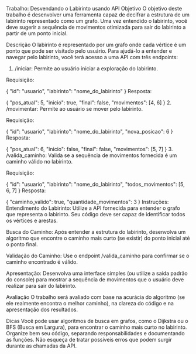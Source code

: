 Trabalho: Desvendando o Labirinto usando API
Objetivo
O objetivo deste trabalho é desenvolver uma ferramenta capaz de decifrar a estrutura de um labirinto representado como um grafo. Uma vez entendido o labirinto, você deve sugerir a sequência de movimentos otimizada para sair do labirinto a partir de um ponto inicial.

Descrição
O labirinto é representado por um grafo onde cada vértice é um ponto que pode ser visitado pelo usuário. Para ajudá-lo a entender e navegar pelo labirinto, você terá acesso a uma API com três endpoints:

1. /iniciar:
Permite ao usuário iniciar a exploração do labirinto.

Requisição:

{
    "id": "usuario",
    "labirinto": "nome_do_labirinto"
}
Resposta:

{
    "pos_atual": 5,
    "inicio": true,
    "final": false,
    "movimentos": [4, 6]
}
2. /movimentar:
Permite ao usuário se mover pelo labirinto.

Requisição:


{
    "id": "usuario",
    "labirinto": "nome_do_labirinto",
    "nova_posicao": 6
}
Resposta:


{
    "pos_atual": 6,
    "inicio": false,
    "final": false,
    "movimentos": [5, 7]
}
3. /valida_caminho:
Valida se a sequência de movimentos fornecida é um caminho válido no labirinto.

Requisição:


{
    "id": "usuario",
    "labirinto": "nome_do_labirinto",
    "todos_movimentos": [5, 6, 7]
}
Resposta:


{
    "caminho_valido": true,
    "quantidade_movimentos": 3
}
Instruções:
Entendimento do Labirinto: Utilize a API fornecida para entender o grafo que representa o labirinto. Seu código deve ser capaz de identificar todos os vértices e arestas.

Busca do Caminho: Após entender a estrutura do labirinto, desenvolva um algoritmo que encontre o caminho mais curto (se existir) do ponto inicial até o ponto final.

Validação do Caminho: Use o endpoint /valida_caminho para confirmar se o caminho encontrado é válido.

Apresentação: Desenvolva uma interface simples (ou utilize a saída padrão do console) para mostrar a sequência de movimentos que o usuário deve realizar para sair do labirinto.

Avaliação
O trabalho será avaliado com base na acurácia do algoritmo (se ele realmente encontra o melhor caminho), na clareza do código e na apresentação dos resultados.

Dicas
Você pode usar algoritmos de busca em grafos, como o Dijkstra ou o BFS (Busca em Largura), para encontrar o caminho mais curto no labirinto.
Organize bem seu código, separando responsabilidades e documentando as funções.
Não esqueça de tratar possíveis erros que podem surgir durante as chamadas da API.

